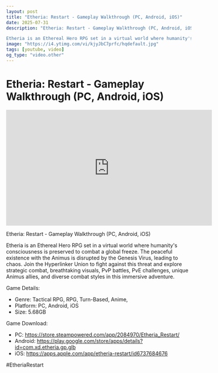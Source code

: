```yaml
---
layout: post
title: "Etheria: Restart - Gameplay Walkthrough (PC, Android, iOS)"
date: 2025-07-31
description: "Etheria: Restart - Gameplay Walkthrough (PC, Android, iOS)

Etheria is an Ethereal Hero RPG set in a virtual world where humanity's consciousness is pre..."
image: "https://i4.ytimg.com/vi/kjyJbC7prfc/hqdefault.jpg"
tags: [youtube, video]
og_type: "video.other"
---
```


<script type="application/ld+json">
{
  "@context": "http://schema.org",
  "@type": "VideoObject",
  "name": "Etheria: Restart - Gameplay Walkthrough (PC, Android, iOS)",
  "description": "Etheria: Restart - Gameplay Walkthrough (PC, Android, iOS)\n\nEtheria is an Ethereal Hero RPG set in a virtual world where humanity's consciousness is preserved to combat a global freeze. The peaceful existence with the Animus is disrupted by the Genesis Virus, leading to chaos. Join the Hyperlinker Union to fight against this threat and explore strategic combat, breathtaking visuals, PvP battles, PvE challenges, unique Animus allies, and diverse combat styles in this immersive adventure.\n\nGame Details:\n\n- Genre: Tactical RPG, RPG, Turn-Based, Anime,\n- Platform: PC, Android, iOS\n- Size: 5.68GB \n\nGame Download:\n\n- PC: https://store.steampowered.com/app/2084970/Etheria_Restart/\n- Android: https://play.google.com/store/apps/details?id=com.xd.etheria.gp.glb\n- iOS: https://apps.apple.com/app/etheria-restart/id6737684676\n\n#EtheriaRestart",
  "thumbnailUrl": "https://i4.ytimg.com/vi/kjyJbC7prfc/hqdefault.jpg",
  "uploadDate": "2025-07-31T18:00:43",
  "embedUrl": "https://www.youtube.com/embed/kjyJbC7prfc",
  "publisher": {
    "@type": "Person",
    "name": "Celo Zaga"
  },
  "mainEntityOfPage": {
    "@type": "WebPage",
    "@id": "https://celozaga.github.io/2025/07/31/etheria:-restart---gameplay-walkthrough-(pc,-android,-ios)-kjyJbC7prfc.html"
  },
  "duration": "PT0M0S"
}
</script>

<script type="application/ld+json">
{
  "@context": "http://schema.org",
  "@type": "BlogPosting",
  "headline": "Etheria: Restart - Gameplay Walkthrough (PC, Android, iOS)",
  "image": "https://i4.ytimg.com/vi/kjyJbC7prfc/hqdefault.jpg",
  "publisher": {
    "@type": "Person",
    "name": "Celo Zaga"
  },
  "url": "https://celozaga.github.io/2025/07/31/etheria:-restart---gameplay-walkthrough-(pc,-android,-ios)-kjyJbC7prfc.html",
  "datePublished": "2025-07-31T18:00:43",
  "dateCreated": "2025-07-31T18:00:43",
  "dateModified": "2025-07-31T18:00:43",
  "description": "Etheria: Restart - Gameplay Walkthrough (PC, Android, iOS)\n\nEtheria is an Ethereal Hero RPG set in a virtual world where humanity's consciousness is pre...",
  "author": {
    "@type": "Person",
    "name": "Celo Zaga"
  },
  "mainEntityOfPage": {
    "@type": "WebPage",
    "@id": "https://celozaga.github.io/2025/07/31/etheria:-restart---gameplay-walkthrough-(pc,-android,-ios)-kjyJbC7prfc.html"
  }
}
</script>

<h1 class="youtube-post-title">Etheria: Restart - Gameplay Walkthrough (PC, Android, iOS)</h1>

<iframe width="560" height="315" src="https://www.youtube.com/embed/kjyJbC7prfc" class="youtube-post-embed" frameborder="0" allowfullscreen></iframe>

<p class="youtube-post-description">Etheria: Restart - Gameplay Walkthrough (PC, Android, iOS)

Etheria is an Ethereal Hero RPG set in a virtual world where humanity's consciousness is preserved to combat a global freeze. The peaceful existence with the Animus is disrupted by the Genesis Virus, leading to chaos. Join the Hyperlinker Union to fight against this threat and explore strategic combat, breathtaking visuals, PvP battles, PvE challenges, unique Animus allies, and diverse combat styles in this immersive adventure.

Game Details:

- Genre: Tactical RPG, RPG, Turn-Based, Anime,
- Platform: PC, Android, iOS
- Size: 5.68GB 

Game Download:

- PC: https://store.steampowered.com/app/2084970/Etheria_Restart/
- Android: https://play.google.com/store/apps/details?id=com.xd.etheria.gp.glb
- iOS: https://apps.apple.com/app/etheria-restart/id6737684676

#EtheriaRestart</p>
